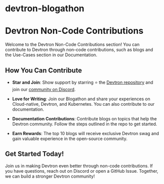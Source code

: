 # devtron-blogathon

# Devtron Non-Code Contributions

Welcome to the Devtron Non-Code Contributions section! You can contribute to Devtron through non-code contributions, such as blogs and the Use-Cases section in our Documentation.

## How You Can Contribute

- **Star and Join**: Show support by starring ⭐ the [Devtron repository](https://github.com/devtron-labs/devtron) and join our [community on Discord](https://rebrand.ly/Devtron-Discord).

- **Love for Writing**: Join our Blogathon and share your experiences on Cloud-native, Devtron, and Kubernetes. You can also contribute to our documentation.

- **Documentation Contributions**: Contribute blogs on topics that help the Devtron community. Follow the steps outlined in the repo to get started.

- **Earn Rewards**: The top 10 blogs will receive exclusive Devtron swag and gain valuable experience in the open-source community.

## Get Started Today!

Join us in making Devtron even better through non-code contributions. If you have questions, reach out on Discord or open a GitHub Issue. Together, we can build a stronger Devtron community!

